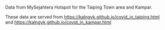 

Data from MySejahtera Hotspot for the Taiping Town area and Kampar.

These data are served from https://kalngyk.github.io/covid_in_taiping.html and https://kalngyk.github.io/covid_in_kampar.html
